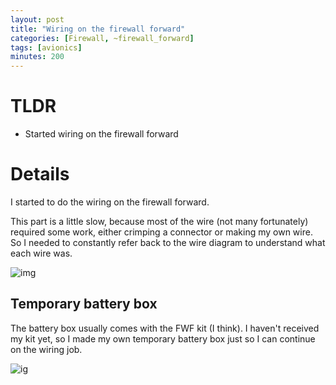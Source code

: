 ```yaml
---
layout: post
title: "Wiring on the firewall forward"
categories: [Firewall, ~firewall_forward]
tags: [avionics]
minutes: 200
---
```


# TLDR

- Started wiring on the firewall forward

# Details

I started to do the wiring on the firewall forward.

This part is a little slow, because most of the wire (not many fortunately) required some work, either crimping a connector or making my own wire. So I needed to constantly refer back to the wire diagram to understand what each wire was.

![img](https://lh3.googleusercontent.com/pw/AP1GczN6NK5WGMwbkR5bj--KGEZ9IjANuS9XqDMdyXEtB4YuZ4zahGY6P0-wFPBDbp1k2UKkO-lKajmQbracz6nXMLFhKZPSoB2ejcBmplrP5DKh7yeB0mM97EEoo6cxT1-5edZzzjdgFesKeyJc7ostFfJSMw=w2210-h1664-s-no-gm?authuser=0)

## Temporary battery box

The battery box usually comes with the FWF kit (I think). I haven't received my kit yet, so I made my own temporary battery box just so I can continue on the wiring job.

![ig](https://lh3.googleusercontent.com/pw/AP1GczM0R0mdj_VHAleEOgqWQSQZdNfwNVPfz1osc8DmxzF07esLqGsu9B5w3bRUmSvNd_Ew7-0a1CrpxEy5V_1rvWT7KIgPk6f63_Ux5lzDmc0K67ksFRynPH-M5GvHRiqMlvW2hgpBRFIQlF5ewm5Gd0EF3w=w4080-h3072-s-no-gm?authuser=0)

